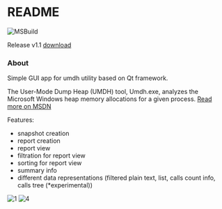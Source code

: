 # README #

![MSBuild](https://github.com/Whiteha/umdh-gui/workflows/MSBuild/badge.svg)

Release v1.1 [download](https://github.com/Whiteha/umdh-gui/releases/download/v1.1/umdh-gui.zip)

### About ###
Simple GUI app for umdh utility based on Qt framework.

The User-Mode Dump Heap (UMDH) tool, Umdh.exe, analyzes the Microsoft Windows heap memory allocations for a given process.
[Read more on MSDN](https://docs.microsoft.com/en-us/windows-hardware/drivers/debugger/umdh)

Features:
- snapshot creation
- report creation
- report view
- filtration for report view
- sorting for report view
- summary info
- different data representations (filtered plain text, list, calls count info, calls tree (*experimental))

![1](https://user-images.githubusercontent.com/5871853/106532424-38f6c080-6501-11eb-91c1-3a538a4cd4a1.png)
![4](https://user-images.githubusercontent.com/5871853/106532429-3a27ed80-6501-11eb-9eed-0555e108e6d8.png)

